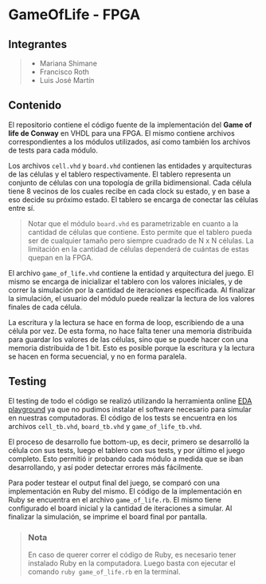 # GameOfLife - FPGA

## Integrantes
> - Mariana Shimane
> - Francisco Roth
> - Luis José Martín

## Contenido
El repositorio contiene el código fuente de la implementación del **Game of life de Conway** en VHDL para una FPGA. El mismo contiene archivos correspondientes a los módulos utilizados, así como también los archivos de tests para cada módulo.

Los archivos `cell.vhd` y `board.vhd` contienen las entidades y arquitecturas de las células y el tablero respectivamente. El tablero representa un conjunto de células con una topología de grilla bidimensional. Cada célula tiene 8 vecinos de los cuales recibe en cada clock su estado, y en base a eso decide su próximo estado. El tablero se encarga de conectar las células entre sí.

> Notar que el módulo `board.vhd` es parametrizable en cuanto a la cantidad de células que contiene. Esto permite que el tablero pueda ser de cualquier tamaño pero siempre cuadrado de N x N células. La limitación en la cantidad de células dependerá de cuántas de estas quepan en la FPGA.

El archivo `game_of_life.vhd` contiene la entidad y arquitectura del juego. El mismo se encarga de inicializar el tablero con los valores iniciales, y de correr la simulación por la cantidad de iteraciones especificada. Al finalizar la simulación, el usuario del módulo puede realizar la lectura de los valores finales de cada célula.

La escritura y la lectura se hace en forma de loop, escribiendo de a una célula por vez. De esta forma, no hace falta tener una memoria distribuida para guardar los valores de las células, sino que se puede hacer con una memoria distribuida de 1 bit. Esto es posible porque la escritura y la lectura se hacen en forma secuencial, y no en forma paralela.

## Testing
El testing de todo el código se realizó utilizando la herramienta online [EDA playground](https://www.edaplayground.com/) ya que no pudimos instalar el software necesario para simular en nuestras computadoras. El código de los tests se encuentra en los archivos `cell_tb.vhd`, `board_tb.vhd` y `game_of_life_tb.vhd`.

El proceso de desarrollo fue bottom-up, es decir, primero se desarrolló la célula con sus tests, luego el tablero con sus tests, y por último el juego completo. Esto permitió ir probando cada módulo a medida que se iban desarrollando, y así poder detectar errores más fácilmente.

Para poder testear el output final del juego, se comparó con una implementación en Ruby del mismo. El código de la implementación en Ruby se encuentra en el archivo `game_of_life.rb`. El mismo tiene configurado el board inicial y la cantidad de iteraciones a simular. Al finalizar la simulación, se imprime el board final por pantalla.

> ### Nota
> En caso de querer correr el código de Ruby, es necesario tener instalado Ruby en la computadora. Luego basta con ejecutar el comando `ruby game_of_life.rb` en la terminal.


